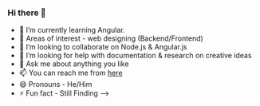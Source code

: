 ### Hi there 👋

- 🌱 I’m currently learning Angular. 
- 🔭 Areas of interest - web designing (Backend/Frontend) 
- 👯 I’m looking to collaborate on Node.js & Angular.js
- 🤔 I’m looking for help with documentation & research on creative ideas
- 💬 Ask me about anything you like
- 📫 You can reach me from [here](https://pritamrauniyar.com.np/)
- 😄 Pronouns - He/Him
- ⚡ Fun fact - Still Finding
-->
